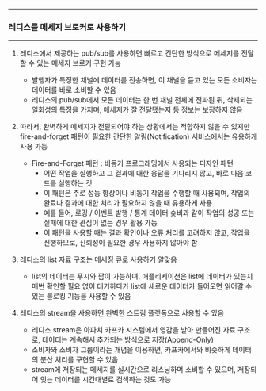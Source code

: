 -----
### 레디스를 메세지 브로커로 사용하기
-----
1. 레디스에서 제공하는 pub/sub를 사용하면 빠르고 간단한 방식으로 메세지를 전달할 수 있는 메세지 브로커 구현 가능
   - 발행자가 특정한 채널에 데이터를 전송하면, 이 채널을 듣고 있는 모든 소비자는 데이터를 바로 소비할 수 있음
   - 레디스의 pub/sub에서 모든 데이터는 한 번 채널 전체에 전파된 뒤, 삭제되는 일회성의 특징을 가지며, 메세지가 잘 전달됐는지 등 정보는 보장하지 않음

2. 따라서, 완벽하게 메세지가 전달되어야 하는 상황에서는 적합하지 않을 수 있지만 fire-and-forget 패턴이 필요한 간단한 알림(Notification) 서비스에서는 유용하게 사용 가능
   - Fire-and-Forget 패턴 : 비동기 프로그래밍에서 사용되는 디자인 패턴
     + 어떤 작업을 실행하고 그 결과에 대한 응답을 기다리지 않고, 바로 다음 코드를 실행하는 것
     + 이 패턴은 주로 성능 향상이나 비동기 작업을 수행할 때 사용되며, 작업의 완료나 결과에 대한 처리가 필요하지 않을 때 유용하게 사용
     + 예를 들어, 로깅 / 이벤트 발행 / 통계 데이터 숮비과 같이 작업의 성공 또는 실패에 대한 관심이 없는 경우 활용 가능
     + 이 패턴을 사용할 때는 결과 확인이나 오류 처리를 고려하지 않고, 작업을 진행하므로, 신뢰성이 필요한 경우 사용하지 않아야 함

3. 레디스의 list 자료 구조는 메세징 큐로 사용하기 알맞음
   - list의 데이터는 푸시와 팝이 가능하며, 애플리케이션은 list에 데이터가 있는지 매번 확인할 필요 없이 대기하다가 list에  새로운 데이터가 들어오면 읽어갈 수 있는 블로킹 기능을 사용할 수 있음

4. 레디스의 stream을 사용하면 완벽한 스트림 플랫폼으로 사용할 수 있음
   - 레디스 stream은 아파치 카프카 시스템에서 영감을 받아 만들어진 자료 구조로, 데이터는 계속해서 추가되는 방식으로 저장(Append-Only)
   - 소비자와 소비자 그룹이라는 개념을 이용하면, 카프카에서와 비슷하게 데이터의 분산 처리를 구현할 수 있음
   - stream에 저장되는 메세지를 실시간으로 리스닝하며 소비할 수 있으며, 저장되어 잇는 데이터를 시간대별로 검색하는 것도 가능
   
